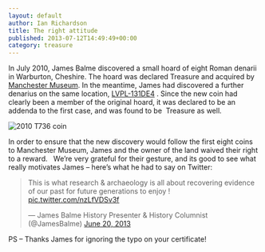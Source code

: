 ```yaml
---
layout: default
author: Ian Richardson
title: The right attitude
published: 2013-07-12T14:49:49+00:00
category: treasure
---
```


In July 2010, James Balme discovered a small hoard of eight Roman denarii in Warburton, Cheshire. The hoard was declared Treasure and acquired by [Manchester Museum](http://www.museum.manchester.ac.uk/collection/archaeology/). In the meantime, James had discovered a further denarius on the same location, [LVPL-131DE4](https://finds.org.uk/database/artefacts/record/id/415761) . Since the new coin had clearly been a member of the original hoard, it was declared to be an addenda to the first case, and was found to be  Treasure as well. 

![2010 T736 coin](https://finds.org.uk/images/tgilmore/medium/lvpl-131De4.jpg)

In order to ensure that the new discovery would follow the first eight coins to Manchester Museum, James and the owner of the land waived their right to a reward.   We’re very grateful for their gesture, and its good to see what really motivates James – here’s what he had to say on Twitter: 

<blockquote class="twitter-tweet"><p lang="en" dir="ltr">This is what research &amp; archaeology is all about recovering evidence of our past for future generations to enjoy ! <a href="http://t.co/nzLfVDSv3f">pic.twitter.com/nzLfVDSv3f</a></p>&mdash; James Balme History Presenter &amp; History Columnist (@JamesBalme) <a href="https://twitter.com/JamesBalme/status/347831335244664833?ref_src=twsrc%5Etfw">June 20, 2013</a></blockquote> <script async src="https://platform.twitter.com/widgets.js" charset="utf-8"></script>

PS – Thanks James for ignoring the typo on your certificate!
